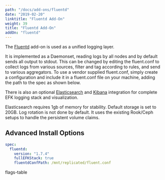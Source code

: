 ```yaml
---
path: "/docs/add-ons/fluentd"
date: "2019-02-20"
linktitle: "Fluentd Add-On"
weight: 39
title: "Fluentd Add-On"
addOn: "fluentd"
---
```


The [Fluentd](https://www.fluentd.org/) add-on is used as a unified logging layer.

It is implemented as a Daemonset, reading logs by all nodes and by default sends all output to stdout.
This can be changed by editing the fluent.conf to collect logs from various sources, filter and tag according to rules, and send to various aggregators.
To use a vendor supplied fluent.conf, simply create a configuration and include it in a fluent.conf file on your machine, adding the path to the spec as shown below.

There is also an optional [Elasticsearch](https://www.elastic.co/elasticsearch/) and [Kibana](https://www.elastic.co/kibana) integration for complete EFK logging stack and visualization.

Elasticsearch requires 1gb of memory for stability. Default storage is set to 20GB. Log rotation is not done by default. It uses the existing Rook/Ceph setups to handle the persistent volume claims.

## Advanced Install Options

```yaml
spec:
  fluentd:
    version: "1.7.4"
    fullEFKStack: true
    fluentdConfPath: /mnt/replicated/fluent.conf
```

flags-table
